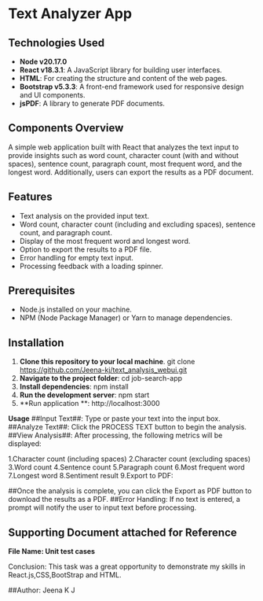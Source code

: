 # Text Analyzer App

## Technologies Used

- **Node v20.17.0**
- **React v18.3.1**: A JavaScript library for building user interfaces.
- **HTML**: For creating the structure and content of the web pages.
- **Bootstrap v5.3.3**: A front-end framework used for responsive design and UI components.
- **jsPDF**: A library to generate PDF documents.

## Components Overview
A simple web application built with React that analyzes the text input to provide insights such as word count, character count (with and without spaces), sentence count, paragraph count, most frequent word, and the longest word. Additionally, users can export the results as a PDF document.

## Features
- Text analysis on the provided input text.
- Word count, character count (including and excluding spaces), sentence count, and paragraph count.
- Display of the most frequent word and longest word.
- Option to export the results to a PDF file.
- Error handling for empty text input.
- Processing feedback with a loading spinner.

## Prerequisites
- Node.js installed on your machine.
- NPM (Node Package Manager) or Yarn to manage dependencies.

## Installation

1. **Clone this repository to your local machine**.
   git clone https://github.com/Jeena-kj/text_analysis_webui.git
2. **Navigate to the project folder**:
   cd job-search-app
3. **Install dependencies**:
   npm install
4. **Run the development server**:
  npm start
5. **Run application **:
  http://localhost:3000

**Usage**
##Input Text##: Type or paste your text into the input box.
##Analyze Text##: Click the PROCESS TEXT button to begin the analysis.
##View Analysis##: After processing, the following metrics will be displayed:

1.Character count (including spaces)
2.Character count (excluding spaces)
3.Word count
4.Sentence count
5.Paragraph count
6.Most frequent word
7.Longest word
8.Sentiment result
9.Export to PDF:

##Once the analysis is complete, you can click the Export as PDF button to download the results as a PDF.
##Error Handling: If no text is entered, a prompt will notify the user to input text before processing.

## Supporting Document attached for Reference
   **File Name: Unit test cases**

Conclusion:
This task was a great opportunity to demonstrate my skills in React.js,CSS,BootStrap and HTML.

##Author: Jeena K J